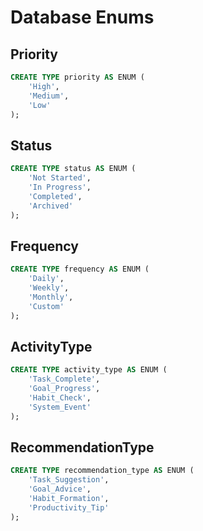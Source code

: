 # Database Enums

## Priority

```sql
CREATE TYPE priority AS ENUM (
    'High',
    'Medium',
    'Low'
);
```

## Status

```sql
CREATE TYPE status AS ENUM (
    'Not Started',
    'In Progress',
    'Completed',
    'Archived'
);
```

## Frequency

```sql
CREATE TYPE frequency AS ENUM (
    'Daily',
    'Weekly',
    'Monthly',
    'Custom'
);
```

## ActivityType

```sql
CREATE TYPE activity_type AS ENUM (
    'Task_Complete',
    'Goal_Progress',
    'Habit_Check',
    'System_Event'
);
```

## RecommendationType

```sql
CREATE TYPE recommendation_type AS ENUM (
    'Task_Suggestion',
    'Goal_Advice',
    'Habit_Formation',
    'Productivity_Tip'
);
```
